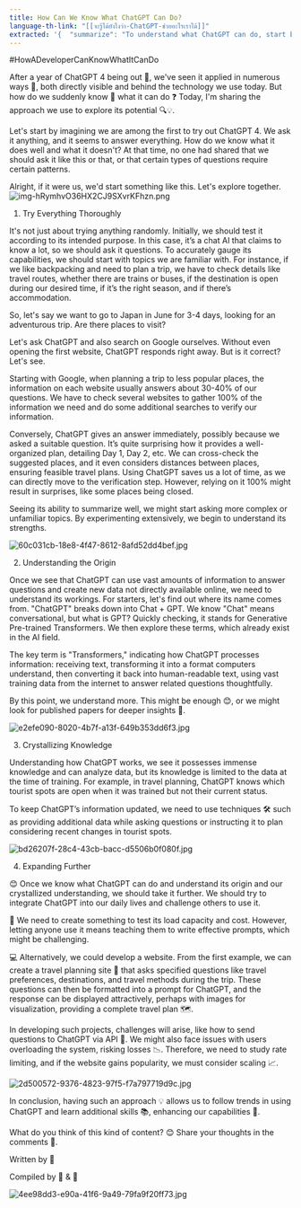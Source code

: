 ```yaml
---
title: How Can We Know What ChatGPT Can Do?
language-th-link: "[[จะรู้ได้ยังไงว่า-ChatGPT-ช่วยอะไรเราได้]]"
extracted: '{  "summarize": "To understand what ChatGPT can do, start by trying it thoroughly, asking questions on familiar topics and comparing its responses to Google search results. Then, explore its origin by understanding its name and how it processes information. Finally, crystallize its knowledge by recognizing its limitations and using techniques to keep its information updated.",  "keywords": ["ChatGPT", "AI", "Generative Pre-trained Transformers", "Travel Planning", "Natural Language Processing", "Machine Learning", "API"]}'
---
```

#HowADeveloperCanKnowWhatItCanDo

After a year of ChatGPT 4 being out 🎉, we've seen it applied in numerous ways 🌟, both directly visible and behind the technology we use today. But how do we suddenly know 🤔 what it can do ❓ Today, I'm sharing the approach we use to explore its potential 🔍💡.

Let's start by imagining we are among the first to try out ChatGPT 4. We ask it anything, and it seems to answer everything. How do we know what it does well and what it doesn't? At that time, no one had shared that we should ask it like this or that, or that certain types of questions require certain patterns.

Alright, if it were us, we'd start something like this. Let's explore together. 
![img-hRymhvO36HX2CJ9SXvrKFhzn.png](img-hRymhvO36HX2CJ9SXvrKFhzn.png)

1. Try Everything Thoroughly

It's not just about trying anything randomly. Initially, we should test it according to its intended purpose. In this case, it’s a chat AI that claims to know a lot, so we should ask it questions. To accurately gauge its capabilities, we should start with topics we are familiar with. For instance, if we like backpacking and need to plan a trip, we have to check details like travel routes, whether there are trains or buses, if the destination is open during our desired time, if it’s the right season, and if there’s accommodation.

So, let's say we want to go to Japan in June for 3-4 days, looking for an adventurous trip. Are there places to visit?

Let's ask ChatGPT and also search on Google ourselves. Without even opening the first website, ChatGPT responds right away. But is it correct? Let's see.

Starting with Google, when planning a trip to less popular places, the information on each website usually answers about 30-40% of our questions. We have to check several websites to gather 100% of the information we need and do some additional searches to verify our information.

Conversely, ChatGPT gives an answer immediately, possibly because we asked a suitable question. It’s quite surprising how it provides a well-organized plan, detailing Day 1, Day 2, etc. We can cross-check the suggested places, and it even considers distances between places, ensuring feasible travel plans. Using ChatGPT saves us a lot of time, as we can directly move to the verification step. However, relying on it 100% might result in surprises, like some places being closed.

Seeing its ability to summarize well, we might start asking more complex or unfamiliar topics. By experimenting extensively, we begin to understand its strengths. 

![60c031cb-18e8-4f47-8612-8afd52dd4bef.jpg](60c031cb-18e8-4f47-8612-8afd52dd4bef.jpg)

2. Understanding the Origin

Once we see that ChatGPT can use vast amounts of information to answer questions and create new data not directly available online, we need to understand its workings. For starters, let's find out where its name comes from. "ChatGPT" breaks down into Chat + GPT. We know "Chat" means conversational, but what is GPT? Quickly checking, it stands for Generative Pre-trained Transformers. We then explore these terms, which already exist in the AI field.

The key term is "Transformers," indicating how ChatGPT processes information: receiving text, transforming it into a format computers understand, then converting it back into human-readable text, using vast training data from the internet to answer related questions thoughtfully.

By this point, we understand more. This might be enough 😊, or we might look for published papers for deeper insights 📜. 

![e2efe090-8020-4b7f-a13f-649b353dd6f3.jpg](e2efe090-8020-4b7f-a13f-649b353dd6f3.jpg)

3. Crystallizing Knowledge

Understanding how ChatGPT works, we see it possesses immense knowledge and can analyze data, but its knowledge is limited to the data at the time of training. For example, in travel planning, ChatGPT knows which tourist spots are open when it was trained but not their current status.

To keep ChatGPT’s information updated, we need to use techniques 🛠️ such as providing additional data while asking questions or instructing it to plan considering recent changes in tourist spots.

![bd26207f-28c4-43cb-bacc-d5506b0f080f.jpg](bd26207f-28c4-43cb-bacc-d5506b0f080f.jpg)

4. Expanding Further

😊 Once we know what ChatGPT can do and understand its origin and our crystallized understanding, we should take it further. We should try to integrate ChatGPT into our daily lives and challenge others to use it.

🧪 We need to create something to test its load capacity and cost. However, letting anyone use it means teaching them to write effective prompts, which might be challenging.

💻 Alternatively, we could develop a website. From the first example, we can create a travel planning site 🌴 that asks specified questions like travel preferences, destinations, and travel methods during the trip. These questions can then be formatted into a prompt for ChatGPT, and the response can be displayed attractively, perhaps with images for visualization, providing a complete travel plan 🗺️.

In developing such projects, challenges will arise, like how to send questions to ChatGPT via API 🔌. We might also face issues with users overloading the system, risking losses 📉. Therefore, we need to study rate limiting, and if the website gains popularity, we must consider scaling 📈.

![2d500572-9376-4823-97f5-f7a797719d9c.jpg](2d500572-9376-4823-97f5-f7a797719d9c.jpg)

In conclusion, having such an approach 💡 allows us to follow trends in using ChatGPT and learn additional skills 📚, enhancing our capabilities 💪.

What do you think of this kind of content? 😊 Share your thoughts in the comments 📝.

Written by 🐹

Compiled by 🐹 & 🤖

![4ee98dd3-e90a-41f6-9a49-79fa9f20ff73.jpg](4ee98dd3-e90a-41f6-9a49-79fa9f20ff73.jpg)